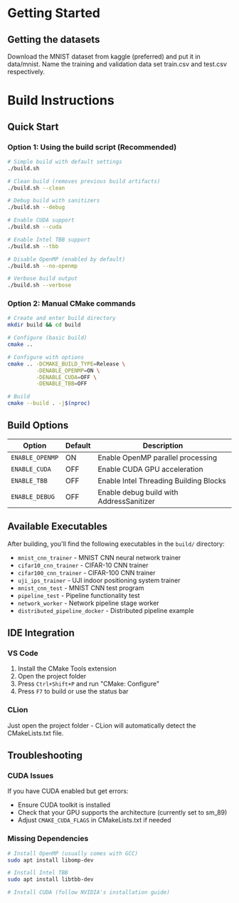 # Getting Started

## Getting the datasets
Download the MNIST dataset from kaggle (preferred) and put it in data/mnist. Name the training and validation data set train.csv and test.csv respectively.

# Build Instructions

## Quick Start

### Option 1: Using the build script (Recommended)
```bash
# Simple build with default settings
./build.sh

# Clean build (removes previous build artifacts)
./build.sh --clean

# Debug build with sanitizers
./build.sh --debug

# Enable CUDA support
./build.sh --cuda

# Enable Intel TBB support
./build.sh --tbb

# Disable OpenMP (enabled by default)
./build.sh --no-openmp

# Verbose build output
./build.sh --verbose
```

### Option 2: Manual CMake commands
```bash
# Create and enter build directory
mkdir build && cd build

# Configure (basic build)
cmake ..

# Configure with options
cmake .. -DCMAKE_BUILD_TYPE=Release \
         -DENABLE_OPENMP=ON \
         -DENABLE_CUDA=OFF \
         -DENABLE_TBB=OFF

# Build
cmake --build . -j$(nproc)
```

## Build Options

| Option | Default | Description |
|--------|---------|-------------|
| `ENABLE_OPENMP` | ON | Enable OpenMP parallel processing |
| `ENABLE_CUDA` | OFF | Enable CUDA GPU acceleration |
| `ENABLE_TBB` | OFF | Enable Intel Threading Building Blocks |
| `ENABLE_DEBUG` | OFF | Enable debug build with AddressSanitizer |

## Available Executables

After building, you'll find the following executables in the `build/` directory:

- `mnist_cnn_trainer` - MNIST CNN neural network trainer
- `cifar10_cnn_trainer` - CIFAR-10 CNN trainer  
- `cifar100_cnn_trainer` - CIFAR-100 CNN trainer
- `uji_ips_trainer` - UJI indoor positioning system trainer
- `mnist_cnn_test` - MNIST CNN test program
- `pipeline_test` - Pipeline functionality test
- `network_worker` - Network pipeline stage worker
- `distributed_pipeline_docker` - Distributed pipeline example

## IDE Integration

### VS Code
1. Install the CMake Tools extension
2. Open the project folder
3. Press `Ctrl+Shift+P` and run "CMake: Configure"
4. Press `F7` to build or use the status bar

### CLion
Just open the project folder - CLion will automatically detect the CMakeLists.txt file.

## Troubleshooting

### CUDA Issues
If you have CUDA enabled but get errors:
- Ensure CUDA toolkit is installed
- Check that your GPU supports the architecture (currently set to sm_89)
- Adjust `CMAKE_CUDA_FLAGS` in CMakeLists.txt if needed

### Missing Dependencies
```bash
# Install OpenMP (usually comes with GCC)
sudo apt install libomp-dev

# Install Intel TBB
sudo apt install libtbb-dev

# Install CUDA (follow NVIDIA's installation guide)
```
